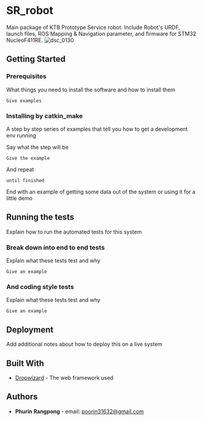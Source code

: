 # SR_robot

Main package of KTB Prototype Service robot. Include Robot's URDF, launch files, ROS Mapping & Navigation parameter, and firmware for STM32 NucleoF411RE.
![dsc_0130](https://user-images.githubusercontent.com/21339780/52551724-4e541b00-2e10-11e9-82f1-03c854ec5fb9.JPG)
## Getting Started



### Prerequisites

What things you need to install the software and how to install them

```
Give examples
```

### Installing by catkin_make

A step by step series of examples that tell you how to get a development env running

Say what the step will be

```
Give the example
```

And repeat

```
until finished
```

End with an example of getting some data out of the system or using it for a little demo

## Running the tests

Explain how to run the automated tests for this system

### Break down into end to end tests

Explain what these tests test and why

```
Give an example
```

### And coding style tests

Explain what these tests test and why

```
Give an example
```

## Deployment

Add additional notes about how to deploy this on a live system

## Built With

* [Dropwizard](http://www.dropwizard.io/1.0.2/docs/) - The web framework used




## Authors

* **Phurin Rangpong** - email: poorin31632@gmail.com




